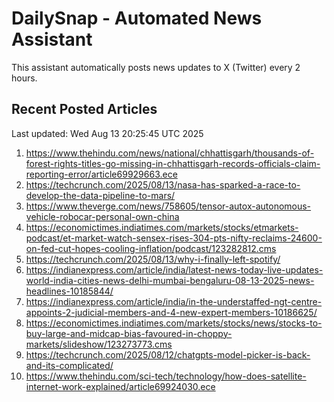 # DailySnap - Automated News Assistant

This assistant automatically posts news updates to X (Twitter) every 2 hours.

## Recent Posted Articles

Last updated: Wed Aug 13 20:25:45 UTC 2025

1. https://www.thehindu.com/news/national/chhattisgarh/thousands-of-forest-rights-titles-go-missing-in-chhattisgarh-records-officials-claim-reporting-error/article69929663.ece
2. https://techcrunch.com/2025/08/13/nasa-has-sparked-a-race-to-develop-the-data-pipeline-to-mars/
3. https://www.theverge.com/news/758605/tensor-autox-autonomous-vehicle-robocar-personal-own-china
4. https://economictimes.indiatimes.com/markets/stocks/etmarkets-podcast/et-market-watch-sensex-rises-304-pts-nifty-reclaims-24600-on-fed-cut-hopes-cooling-inflation/podcast/123282812.cms
5. https://techcrunch.com/2025/08/13/why-i-finally-left-spotify/
6. https://indianexpress.com/article/india/latest-news-today-live-updates-world-india-cities-news-delhi-mumbai-bengaluru-08-13-2025-news-headlines-10185844/
7. https://indianexpress.com/article/india/in-the-understaffed-ngt-centre-appoints-2-judicial-members-and-4-new-expert-members-10186625/
8. https://economictimes.indiatimes.com/markets/stocks/news/stocks-to-buy-large-and-midcap-bias-favoured-in-choppy-markets/slideshow/123273773.cms
9. https://techcrunch.com/2025/08/12/chatgpts-model-picker-is-back-and-its-complicated/
10. https://www.thehindu.com/sci-tech/technology/how-does-satellite-internet-work-explained/article69924030.ece
